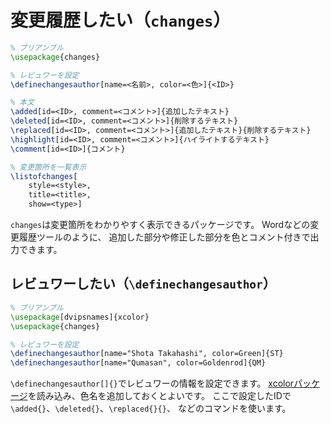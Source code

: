 # 変更履歴したい（`changes`）

```latex
% プリアンブル
\usepackage{changes}

% レビュワーを設定
\definechangesauthor[name=<名前>, color=<色>]{<ID>}

% 本文
\added[id=<ID>, comment=<コメント>]{追加したテキスト}
\deleted[id=<ID>, comment=<コメント>]{削除するテキスト}
\replaced[id=<ID>, comment=<コメント>]{追加したテキスト}{削除するテキスト}
\highlight[id=<ID>, comment=<コメント>]{ハイライトするテキスト}
\comment[id=<ID>]{コメント}

% 変更箇所を一覧表示
\listofchanges[
    style=<style>,
    title=<title>,
    show=<type>]
```

`changes`は変更箇所をわかりやすく表示できるパッケージです。
Wordなどの変更履歴ツールのように、
追加した部分や修正した部分を色とコメント付きで出力できます。

## レビュワーしたい（`\definechangesauthor`）

```latex
% プリアンブル
\usepackage[dvipsnames]{xcolor}
\usepackage{changes}

% レビュワーを設定
\definechangesauthor[name="Shota Takahashi", color=Green]{ST}
\definechangesauthor[name="Qumasan", color=Goldenrod]{QM}
```

`\definechangesauthor[]{}`でレビュワーの情報を設定できます。
[xcolorパッケージ](./latex-xcolor.md)を読み込み、色名を追加しておくとよいです。
ここで設定したIDで
`\added{}`、`\deleted{}`、`\replaced{}{}`、
などのコマンドを使います。
